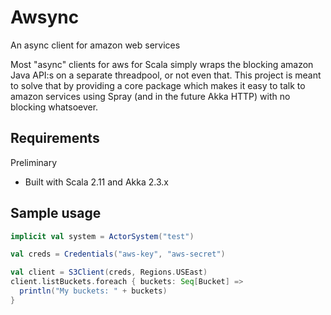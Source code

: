 # Awsync
An async client for amazon web services

Most "async" clients for aws for Scala simply wraps the blocking amazon Java API:s on a separate threadpool, or not even that.
This project is meant to solve that by providing a core package which makes it easy to talk to amazon 
services using Spray (and in the future Akka HTTP) with no blocking whatsoever.

## Requirements
Preliminary
* Built with Scala 2.11 and Akka 2.3.x

## Sample usage

```scala
implicit val system = ActorSystem("test")

val creds = Credentials("aws-key", "aws-secret")

val client = S3Client(creds, Regions.USEast)
client.listBuckets.foreach { buckets: Seq[Bucket] =>
  println("My buckets: " + buckets)
}
```
